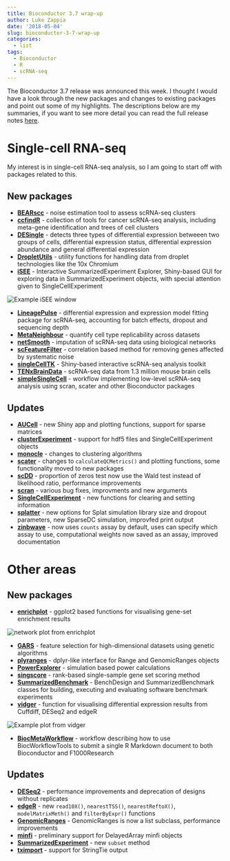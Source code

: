 ```yaml
---
title: Bioconductor 3.7 wrap-up
author: Luke Zappia
date: '2018-05-04'
slug: bioconductor-3-7-wrap-up
categories:
  - list
tags:
  - Bioconductor
  - R
  - scRNA-seq
---
```


The Bioconductor 3.7 release was announced this week. I thought I would have a
look through the new packages and changes to existing packages and point out
some of my highlights. The descriptions below are my summaries, if you want to
see more detail you can read the full release notes [here][bioc-news].

# Single-cell RNA-seq

My interest is in single-cell RNA-seq analysis, so I am going to start off with
packages related to this.

## New packages

* [**BEARscc**][BEARscc] - noise estimation tool to assess scRNA-seq clusters
* [**ccfindR**][ccfindR] - collection of tools for cancer scRNA-seq analysis,
  including meta-gene identification and trees of cell clusters
* [**DESingle**][DESingle] - detects three types of differential expression
  betweeen two groups of cells, differential expression status, differential
  expression abundance and general differential expression
* [**DropletUtils**][DropletUtils] - utility functions for handling data from
  droplet technologies like the 10x Chromium
* [**iSEE**][iSEE] - Interactive SummarizedExperiment Explorer, Shiny-based GUI
  for exploring data in SummarizedExperiment objects, with special attention
  given to SingleCellExperiment
  
![Example iSEE window](/post/2018-05-04-bioconductor-3-7-wrap-up_files/iSEE.png)
  
* [**LineagePulse**][LineagePulse] - differential expression and expression
  model fitting package for scRNA-seq, accounting for batch effects, dropout
  and sequencing depth
* [**MetaNeighbour**][MetaNeighbour] - quantify cell type replicability across
  datasets
* [**netSmooth**][netSmooth] - imputation of scRNA-seq data using biological
  networks
* [**scFeatureFilter**][scFeatureFilter] - correlation based method for
  removing genes affected by systematic noise
* [**singleCellTK**][singleCellTK] - Shiny-based interactive scRNA-seq analysis
  toolkit
* [**TENxBrainData**][TENxBrainData] - scRNA-seq data from 1.3 million mouse
  brain cells
* [**simpleSingleCell**][simpleSingleCell] - workflow implementing low-level
  scRNA-seq analysis using scran, scater and other Bioconductor packages

## Updates

* [**AUCell**][AUCell] - new Shiny app and plotting functions, support for
  sparse matrices
* [**clusterExperiment**][clusterExperiment] - support for hdf5 files and
  SingleCellExperiment objects
* [**monocle**][monocle] - changes to clustering algorithms
* [**scater**][scater] - changes to `calculateQCMetrics()` and plotting
  functions, some functionality moved to new packages
* [**scDD**][scDD] - proportion of zeros test now use the Wald test instead of
  likelihood ratio, performance improvements
* [**scran**][scran] - various bug fixes, improvments and new arguments
* [**SingleCellExperiment**][SingleCellExperiment] - new functions for clearing
  and setting information
* [**splatter**][splatter] - new options for Splat simulation library size and
  dropout parameters, new SparseDC simulation, improvfed print output
* [**zinbwave**][zinbwave] - now uses `counts` assay by default, uses can
  specify which assay to use, computational weights now saved as an assay,
  improved documentation

# Other areas

## New packages

* [**enrichplot**][enrichplot] - ggplot2 based functions for visualising 
  gene-set enrichment results

![network plot from enrichplot](/post/2018-05-04-bioconductor-3-7-wrap-up_files/enrichplot.png)

* [**GARS**][GARS] - feature selection for high-dimensional datasets using
  genetic algorithms
* [**plyranges**][plyranges] - dplyr-like interface for Range and GenomicRanges
  objects
* [**PowerExplorer**][PowerExplorer] - simulation based power calculations
* [**singscore**][singscore] - rank-based single-sample gene set scoring method
* [**SummarizedBenchmark**][SummarizedBenchmark] - BenchDesign and
  SummarizedBenchmark classes for building, executing and evaluating software
  benchmark experiments
* [**vidger**][vidger] - function for visualising differential expression
  results from Cuffdiff, DESeq2 and edgeR

![Example plot from vidger](/post/2018-05-04-bioconductor-3-7-wrap-up_files/vidger.png)

* [**BiocMetaWorkflow**][BiocMetaWorkflow] - workflow describing how to use
  BiocWorkflowTools to submit a single R Markdown document to both Bioconductor
  and F1000Research

## Updates

* [**DESeq2**][DESeq2] - performance improvements and deprecation of designs
  without replicates
* [**edgeR**][edgeR] - new `read10X()`, `nearestTSS()`, `nearestReftoX()`,
  `modelMatrixMeth()` and `filterByExpr()` functions
* [**GenomicRanges**][GenomicRanges] - GenomicRanges is now a list subclass,
  performance improvements
* [**minfi**][minfi] - preliminary support for DelayedArray minfi objects
* [**SummarizedExperiment**][SummarizedExperiment] - new `subset` method
* [**tximport**][tximport] - support for StringTie output

[bioc-news]: https://bioconductor.org/news/bioc_3_7_release/ "Bioc 3.7 news"
[BEARscc]: https://bioconductor.org/packages/release/bioc/html/BEARscc.html "BEARscc"
[ccfindR]: https://bioconductor.org/packages/release/bioc/html/ccfindR.html "ccfindR"
[DESingle]: https://bioconductor.org/packages/release/bioc/html/DEsingle.html "DESingle"
[DropletUtils]: https://bioconductor.org/packages/release/bioc/html/DropletUtils.html "DropletUtils"
[enrichplot]: https://bioconductor.org/packages/release/bioc/html/enrichplot.html "enrichplot"
[GARS]: https://bioconductor.org/packages/release/bioc/html/GARS.html "GARS"
[iSEE]: https://bioconductor.org/packages/release/bioc/html/iSEE.html "iSEE"
[LineagePulse]: https://bioconductor.org/packages/release/bioc/html/LineagePulse.html "LineagePulse"
[MetaNeighbour]: https://bioconductor.org/packages/release/bioc/html/MetaNeighbor.html "MetaNeighbour"
[netSmooth]: https://bioconductor.org/packages/release/bioc/html/netSmooth.html "netSmooth"
[plyranges]: https://bioconductor.org/packages/release/bioc/html/plyranges.html "plyranges"
[PowerExplorer]: https://bioconductor.org/packages/release/bioc/html/PowerExplorer.html "PowerExplorer"
[scFeatureFilter]: https://bioconductor.org/packages/release/bioc/html/scFeatureFilter.html "scFeatureFilter"
[singleCellTK]: https://bioconductor.org/packages/release/bioc/html/singleCellTK.html "singleCellTK"
[singscore]: https://bioconductor.org/packages/release/bioc/html/singscore.html "singscore"
[SummarizedBenchmark]: https://bioconductor.org/packages/release/bioc/html/SummarizedBenchmark.html "SummarizedBenchmark"
[vidger]: https://bioconductor.org/packages/release/bioc/html/vidger.html "vidger"
[TENxBrainData]: https://bioconductor.org/packages/release/data/experiment/html/TENxBrainData.html "TENxBrainData"
[simpleSingleCell]: https://bioconductor.org/packages/release/workflows/html/simpleSingleCell.html "simpleSingleCell"
[BiocMetaWorkflow]: https://bioconductor.org/packages/release/workflows/html/BiocMetaWorkflow.html "BiocMetaWorkflow"
[AUCell]: https://bioconductor.org/packages/release/bioc/html/AUCell.html "AUCell"
[clusterExperiment]: https://bioconductor.org/packages/release/bioc/html/clusterExperiment.html "clusterExperiment"
[DESeq2]: https://bioconductor.org/packages/release/bioc/html/DESeq2.html "DESeq2"
[edgeR]: https://bioconductor.org/packages/release/bioc/html/edgeR.html "edgeR"
[GenomicRanges]: https://bioconductor.org/packages/release/bioc/html/GenomicRanges.html "GenomicRanges"
[minfi]: https://bioconductor.org/packages/release/bioc/html/minfi.html "minfi"
[monocle]: https://bioconductor.org/packages/release/bioc/html/monocle.html "monocle"
[scater]: https://bioconductor.org/packages/release/bioc/html/scater.html "scater"
[scDD]: https://bioconductor.org/packages/release/bioc/html/scDD.html "scDD"
[scran]: https://bioconductor.org/packages/release/bioc/html/scran.html "scran"
[SingleCellExperiment]: https://bioconductor.org/packages/release/bioc/html/SingleCellExperiment.html "SingleCellExperiment"
[splatter]: https://bioconductor.org/packages/release/bioc/html/splatter.html "splatter"
[SummarizedExperiment]: https://bioconductor.org/packages/release/bioc/html/SummarizedExperiment.html "SummarizedExperiment"
[tximport]: https://bioconductor.org/packages/release/bioc/html/tximport.html "tximport"
[zinbwave]: https://bioconductor.org/packages/release/bioc/html/zinbwave.html "zinbwave"
